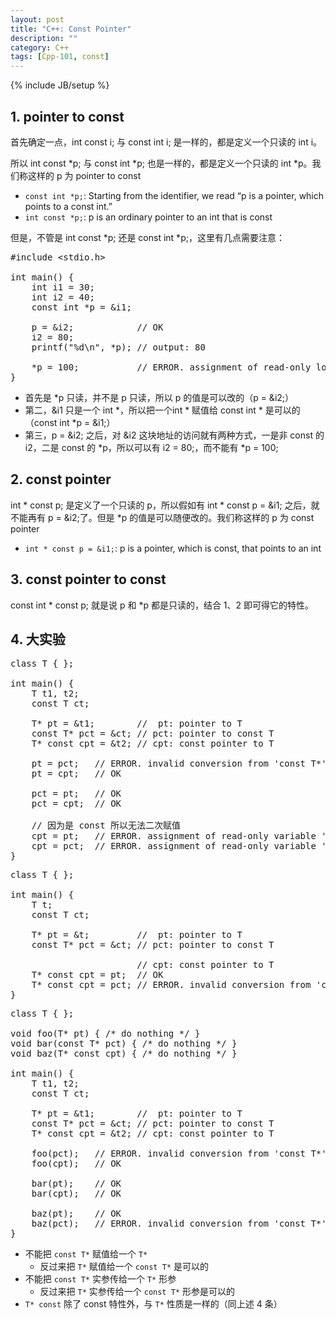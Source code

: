```yaml
---
layout: post
title: "C++: Const Pointer"
description: ""
category: C++
tags: [Cpp-101, const]
---
```

{% include JB/setup %}

## 1. pointer to const

首先确定一点，int const i; 与 const int i; 是一样的，都是定义一个只读的 int i。 
 
所以 int const \*p; 与 const int \*p; 也是一样的，都是定义一个只读的 int \*p。我们称这样的 p 为 pointer to const

* `const int *p;`: Starting from the identifier, we read “p is a pointer, which points to a const int.” 
* `int const *p;`: p is an ordinary pointer to an int that is const

但是，不管是 int const \*p; 还是 const int \*p;，这里有几点需要注意：

<pre class="prettyprint linenums">
#include &lt;stdio.h&gt;  
  
int main() {  
	int i1 = 30;  
	int i2 = 40;  
	const int *p = &i1;  
	  
	p = &i2; 			// OK
	i2 = 80;  
	printf("%d\n", *p); // output: 80  
	  
	*p = 100; 			// ERROR. assignment of read-only location '*p'
}
</pre>

* 首先是 \*p 只读，并不是 p 只读，所以 p 的值是可以改的（p = &i2;）
* 第二，&i1 只是一个 int \*，所以把一个int \* 赋值给 const int \* 是可以的（const int \*p = &i1;）
* 第三，p = &i2; 之后，对 &i2 这块地址的访问就有两种方式，一是非 const 的 i2，二是 const 的 \*p，所以可以有 i2 = 80;，而不能有 \*p = 100;

## 2. const pointer

int \* const p; 是定义了一个只读的 p，所以假如有 int \* const p = &i1; 之后，就不能再有 p = &i2;了。但是 \*p 的值是可以随便改的。我们称这样的 p 为 const pointer

* `int * const p = &i1;`: p is a pointer, which is const, that points to an int

## 3. const pointer to const

const int \* const p; 就是说 p 和 \*p 都是只读的，结合 1、2 即可得它的特性。

## 4. <a name="rules"></a>大实验

<pre class="prettyprint linenums">
class T { };
  
int main() {  
	T t1, t2;
	const T ct;
	
	T* pt = &t1;		//  pt: pointer to T
	const T* pct = &ct; // pct: pointer to const T
	T* const cpt = &t2; // cpt: const pointer to T
	
	pt = pct; 	// ERROR. invalid conversion from 'const T*' to 'T*' 
	pt = cpt; 	// OK
	
	pct = pt; 	// OK
	pct = cpt; 	// OK
	
	// 因为是 const 所以无法二次赋值
	cpt = pt;	// ERROR. assignment of read-only variable 'cpt'
	cpt = pct;	// ERROR. assignment of read-only variable 'cpt'
}
</pre>

<pre class="prettyprint linenums">
class T { };

int main() {
	T t;
	const T ct;
	
	T* pt = &t;			//  pt: pointer to T
	const T* pct = &ct; // pct: pointer to const T
	
						// cpt: const pointer to T
	T* const cpt = pt;	// OK
	T* const cpt = pct; // ERROR. invalid conversion from 'const T*' to 'T*'
}
</pre>

<pre class="prettyprint linenums">
class T { };

void foo(T* pt) { /* do nothing */ }
void bar(const T* pct) { /* do nothing */ }
void baz(T* const cpt) { /* do nothing */ }

int main() {
	T t1, t2;
	const T ct;
	
	T* pt = &t1;		//  pt: pointer to T
	const T* pct = &ct; // pct: pointer to const T
	T* const cpt = &t2; // cpt: const pointer to T
	
	foo(pct); 	// ERROR. invalid conversion from 'const T*' to 'T*'
	foo(cpt);	// OK
	
	bar(pt); 	// OK
	bar(cpt);	// OK
	
	baz(pt);	// OK
	baz(pct);	// ERROR. invalid conversion from 'const T*' to 'T*'
}
</pre>

* 不能把 `const T*` 赋值给一个 `T*`
	* 反过来把 `T*` 赋值给一个 `const T*` 是可以的
* 不能把 `const T*` 实参传给一个 `T*` 形参
	* 反过来把 `T*` 实参传给一个 `const T*` 形参是可以的
* `T* const` 除了 const 特性外，与 `T*` 性质是一样的（同上述 4 条）
